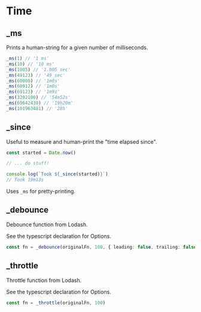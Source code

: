 # Time

## \_ms

Prints a human-string for a given number of milliseconds.

```ts
_ms(1) // '1 ms'
_ms(10) // '10 ms'
_ms(1005) // '1.005 sec'
_ms(49123) // '49 sec'
_ms(60000) // '1m0s'
_ms(60912) // '1m0s'
_ms(69123) // '1m9s'
_ms(3292100) // '54m52s'
_ms(69642430) // '19h20m'
_ms(101963481) // '28h'
```

## \_since

Useful to measure and human-print the "time elapsed since".

```ts
const started = Date.now()

// ... do stuff!

console.log(`Took ${_since(started)}`)
// Took 19m13s
```

Uses `_ms` for pretty-printing.

## \_debounce

Debounce function from Lodash.

See the typescript declaration for Options.

```ts
const fn = _debounce(originalFn, 100, { leading: false, trailing: false, maxWait: 300 })
```

## \_throttle

Throttle function from Lodash.

See the typescript declaration for Options.

```ts
const fn = _throttle(originalFn, 100)
```
